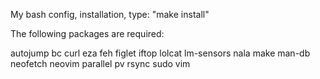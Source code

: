 My bash config, installation, type: "make install"

The following packages are required:

autojump bc curl eza feh figlet iftop lolcat lm-sensors nala make man-db neofetch neovim parallel pv rsync sudo vim
